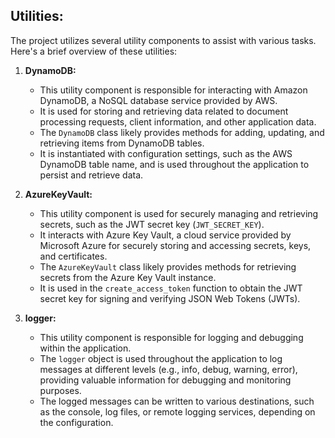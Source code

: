 ## Utilities:

The project utilizes several utility components to assist with various tasks. Here's a brief overview of these utilities:

1. **DynamoDB:**
   - This utility component is responsible for interacting with Amazon DynamoDB, a NoSQL database service provided by AWS.
   - It is used for storing and retrieving data related to document processing requests, client information, and other application data.
   - The `DynamoDB` class likely provides methods for adding, updating, and retrieving items from DynamoDB tables.
   - It is instantiated with configuration settings, such as the AWS DynamoDB table name, and is used throughout the application to persist and retrieve data.

2. **AzureKeyVault:**
   - This utility component is used for securely managing and retrieving secrets, such as the JWT secret key (`JWT_SECRET_KEY`).
   - It interacts with Azure Key Vault, a cloud service provided by Microsoft Azure for securely storing and accessing secrets, keys, and certificates.
   - The `AzureKeyVault` class likely provides methods for retrieving secrets from the Azure Key Vault instance.
   - It is used in the `create_access_token` function to obtain the JWT secret key for signing and verifying JSON Web Tokens (JWTs).

3. **logger:**
   - This utility component is responsible for logging and debugging within the application.
   - The `logger` object is used throughout the application to log messages at different levels (e.g., info, debug, warning, error), providing valuable information for debugging and monitoring purposes.
   - The logged messages can be written to various destinations, such as the console, log files, or remote logging services, depending on the configuration.

